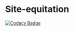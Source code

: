 # Site-equitation
[![Codacy Badge](https://api.codacy.com/project/badge/Grade/80b02ab12eb94d02b4a5add914f59693)](https://www.codacy.com/manual/slim.hamila.webd/Site-equitation?utm_source=github.com&amp;utm_medium=referral&amp;utm_content=SlimHml/Site-equitation&amp;utm_campaign=Badge_Grade)


